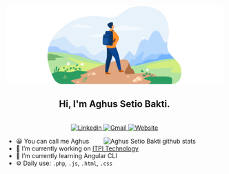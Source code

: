 <!-- ### Hi there 👋 -->
<p align="center">
 <img width="600px" alt="Github" src="https://raw.githubusercontent.com/aghussb/aghussb/e4d311ead4ea2f12632641a8610de63a627bd4d6/assets/svg/freepik-9800.svg" />
</p>
<!-- Your title -->
<h2 align="center">Hi, I'm Aghus Setio Bakti.</h2>
&nbsp;
<div align="center">
<!-- <a href="https://github.com/aghussb">
<img src="https://img.shields.io/badge/-Github-000?style=flat&logo=Github&logoColor=white" alt="Github"/>
</a> -->
<a href="https://www.linkedin.com/in/aghus-setio-bakti-5434111b4/">
<img src="https://img.shields.io/badge/-LinkedIn-blue?style=flat&logo=Linkedin&logoColor=white" alt="Linkedin"/>
</a>
<a href="mailto:aghussb03@gmail.com">
<img src="https://img.shields.io/badge/-Gmail-c14438?style=flat&logo=Gmail&logoColor=white" alt="Gmail"/>
</a>
 <a href="#">
   <img src="https://img.shields.io/badge/-Website-informational?style=flat&logo=curl&logoColor=white" alt="Website"/>
</a>
</div>

<p>
  <a href="https://github.com/aghussb">
    <img width="55%" align="right" alt="Aghus Setio Bakti github stats" src="https://github-readme-stats.vercel.app/api?username=aghussb&show_icons=true&hide_border=true" />
  </a>
 
- 😀 You can call me Aghus
- 🏢 I’m currently working on [ITPI Technology](https://itpi.co.id/)
- 🌱 I’m currently learning Angular CLI
- ⚙️ Daily use: `.php`, `.js`, `.html`, `.css`
 
</p>
